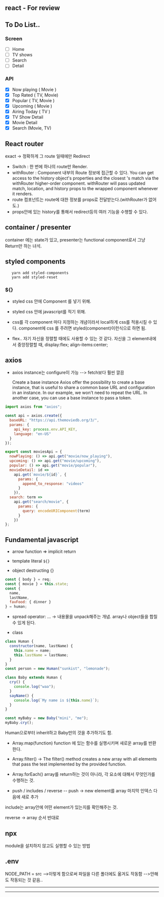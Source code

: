 ## react - For review

## To Do List..

### Screen

- [ ] Home
- [ ] TV shows
- [ ] Search
- [ ] Detail

### API

- [x] Now playing ( Movie )
- [x] Top Rated ( TV, Movie)
- [x] Popular ( TV, Movie )
- [x] Upcoming ( Movie )
- [x] Airing Today ( TV )
- [x] TV Show Detail
- [x] Movie Detail
- [x] Search (Movie, TV)

## React router

exact -> 정확하게 그 route 일때에만
Redirect

- Switch : 한 번에 하나의 route만 Render.
- withRouter : Component 내부의 Route 정보에 접근할 수 있다.
  You can get access to the history object's properties and the closest <Route>'s match via the withRouter higher-order component. withRouter will pass updated match, location, and history props to the wrapped component whenever it renders.
- route 컴포넌트는 route에 대한 정보를 props로 전달받는다.(withRouter가 없어도.)
- props안에 있는 history를 통해서 redirect등의 여러 기능을 수행할 수 있다.

## container / presenter

container 에는 state가 있고,
presenter는 functional component로서 그냥 Return만 하는 녀석.

## styled components

```js
   yarn add styled-components
   yarn add styled-reset
```

### \${}

- styled css 안에 Component 를 넣기 위해.
- styled css 안에 javascript를 적기 위해.

- css를 각 component 마다 지정하는 개념이라서
  local하게 css를 적용시킬 수 있다.
  component에 css 를 주려면 styled(component)이런식으로 하면 됨.

- flex.. 자기 자신을 정렬할 때에도 사용할 수 있는 것 같다.
  자신을 그 element내에서 중앙정렬할 때,
  display:flex;
  align-items:center;

## axios

- axios instance는 configure이 가능 --> fetch보다 훨씬 깔끔

  Create a base instance
  Axios offer the possibility to create a base instance, that is useful to share a common base URL and configuration in an instance. In our example, we won't need to repeat the URL. In another case, you can use a base instance to pass a token.

```js
import axios from "axios";

const api = axios.create({
  baseURL: "https://api.themoviedb.org/3/",
  params: {
    api_key: process.env.API_KEY,
    language: "en-US"
  }
});

export const moviesApi = {
  nowPlaying: () => api.get("movie/now_playing"),
  upcoming: () => api.get("movie/upcoming"),
  popular: () => api.get("movie/popular"),
  movieDetail: id =>
    api.get(`movie/${id}`, {
      params: {
        append_to_response: "videos"
      }
    }),
  search: term =>
    api.get("search/movie", {
      params: {
        query: encodeURIComponent(term)
      }
    })
};
```

## Fundamental javascript

- arrow function
  => implicit return

- template literal
  `${}`

- object destructing {}

```js
const { body } = req;
const { movie } = this.state;
const {
  name,
  lastName,
  favFood: { dinner }
} = human;
```

- spread operator: ... -> 내용물을 unpack해주는 개념.
  array나 object들을 합칠 수 있게 된다.

- class

```js
class Human {
  constructor(name, lastName) {
    this.name = name;
    this.lastName = lastName;
  }
}
const person = new Human("sunkist", "lemonade");

class Baby extends Human {
  cry() {
    console.log("waa");
  }
  sayName() {
    console.log(`My name is ${this.name}`);
  }
}

const myBaby = new Baby("mini", "me");
myBaby.cry();
```

Human으로부터 inherit하고
Baby만의 것을 추가하기도 함.

- Array.map(function)
  function 에 있는 함수를 실행시키며 새로운 array를 반환한다.

- Array.filter()
  -> The filter() method creates a new array with all elements that pass the test implemented by the provided function.

- Array.forEach()
  array를 return하는 것이 아니라,
  각 요소에 대해서 무엇인가를 수행하는 것.

- push / includes / reverse
  -- push -> new element를 array 마지막 인덱스 다음에 새로 추가

include는 array안에 어떤 element가 있는지를 확인해주는 것.

reverse -> array 순서 반대로

## npx

module을 설치하지 않고도
실행할 수 있는 방법

## .env

NODE_PATH = src
-->이렇게 함으로써 파일을 다른 폴더에도 옮겨도 작동함
-->안해도 작동되는 것 같음..

---

---
